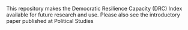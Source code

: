 This repository makes the Democratic Resilience Capacity (DRC) Index available for future research and use. Please also see the introductory paper published at Political Studies
